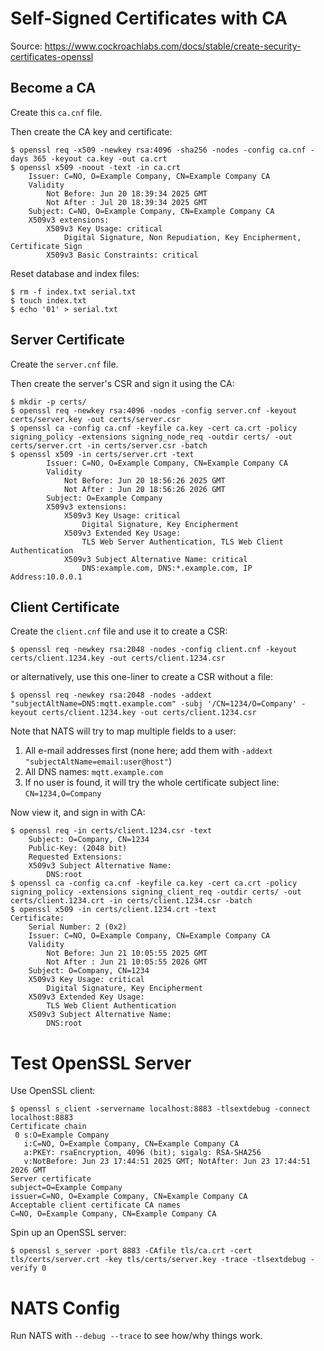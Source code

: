 # Self-Signed Certificates with CA

Source: <https://www.cockroachlabs.com/docs/stable/create-security-certificates-openssl>

## Become a CA

Create this `ca.cnf` file.

Then create the CA key and certificate:

```console
$ openssl req -x509 -newkey rsa:4096 -sha256 -nodes -config ca.cnf -days 365 -keyout ca.key -out ca.crt
$ openssl x509 -noout -text -in ca.crt
    Issuer: C=NO, O=Example Company, CN=Example Company CA
    Validity
        Not Before: Jun 20 18:39:34 2025 GMT
        Not After : Jul 20 18:39:34 2025 GMT
    Subject: C=NO, O=Example Company, CN=Example Company CA
    X509v3 extensions:
        X509v3 Key Usage: critical
            Digital Signature, Non Repudiation, Key Encipherment, Certificate Sign
        X509v3 Basic Constraints: critical
```

Reset database and index files:

```console
$ rm -f index.txt serial.txt
$ touch index.txt
$ echo '01' > serial.txt
```

## Server Certificate

Create the `server.cnf` file.

Then create the server's CSR and sign it using the CA:

```console
$ mkdir -p certs/
$ openssl req -newkey rsa:4096 -nodes -config server.cnf -keyout certs/server.key -out certs/server.csr
$ openssl ca -config ca.cnf -keyfile ca.key -cert ca.crt -policy signing_policy -extensions signing_node_req -outdir certs/ -out certs/server.crt -in certs/server.csr -batch
$ openssl x509 -in certs/server.crt -text
        Issuer: C=NO, O=Example Company, CN=Example Company CA
        Validity
            Not Before: Jun 20 18:56:26 2025 GMT
            Not After : Jun 20 18:56:26 2026 GMT
        Subject: O=Example Company
        X509v3 extensions:
            X509v3 Key Usage: critical
                Digital Signature, Key Encipherment
            X509v3 Extended Key Usage:
                TLS Web Server Authentication, TLS Web Client Authentication
            X509v3 Subject Alternative Name: critical
                DNS:example.com, DNS:*.example.com, IP Address:10.0.0.1
```

## Client Certificate

Create the `client.cnf` file and use it to create a CSR:

```console
$ openssl req -newkey rsa:2048 -nodes -config client.cnf -keyout certs/client.1234.key -out certs/client.1234.csr
```

or alternatively, use this one-liner to create a CSR without a file:

```console
$ openssl req -newkey rsa:2048 -nodes -addext "subjectAltName=DNS:mqtt.example.com" -subj '/CN=1234/O=Company' -keyout certs/client.1234.key -out certs/client.1234.csr
```

Note that NATS will try to map multiple fields to a user:

1. All e-mail addresses first (none here; add them with `-addext "subjectAltName=email:user@host"`)
2. All DNS names: `mqtt.example.com`
3. If no user is found, it will try the whole certificate subject line: `CN=1234,O=Company`

Now view it, and sign in with CA:

```console
$ openssl req -in certs/client.1234.csr -text
    Subject: O=Company, CN=1234
    Public-Key: (2048 bit)
    Requested Extensions:
    X509v3 Subject Alternative Name:
        DNS:root
$ openssl ca -config ca.cnf -keyfile ca.key -cert ca.crt -policy signing_policy -extensions signing_client_req -outdir certs/ -out certs/client.1234.crt -in certs/client.1234.csr -batch
$ openssl x509 -in certs/client.1234.crt -text
Certificate:
    Serial Number: 2 (0x2)
    Issuer: C=NO, O=Example Company, CN=Example Company CA
    Validity
        Not Before: Jun 21 10:05:55 2025 GMT
        Not After : Jun 21 10:05:55 2026 GMT
    Subject: O=Company, CN=1234
    X509v3 Key Usage: critical
        Digital Signature, Key Encipherment
    X509v3 Extended Key Usage:
        TLS Web Client Authentication
    X509v3 Subject Alternative Name:
        DNS:root
```


# Test OpenSSL Server

Use OpenSSL client:

```console
$ openssl s_client -servername localhost:8883 -tlsextdebug -connect localhost:8883
Certificate chain
 0 s:O=Example Company
   i:C=NO, O=Example Company, CN=Example Company CA
   a:PKEY: rsaEncryption, 4096 (bit); sigalg: RSA-SHA256
   v:NotBefore: Jun 23 17:44:51 2025 GMT; NotAfter: Jun 23 17:44:51 2026 GMT
Server certificate
subject=O=Example Company
issuer=C=NO, O=Example Company, CN=Example Company CA
Acceptable client certificate CA names
C=NO, O=Example Company, CN=Example Company CA
```

Spin up an OpenSSL server:

```console
$ openssl s_server -port 8883 -CAfile tls/ca.crt -cert tls/certs/server.crt -key tls/certs/server.key -trace -tlsextdebug -verify 0
```

# NATS Config

Run NATS with `--debug --trace` to see how/why things work.
